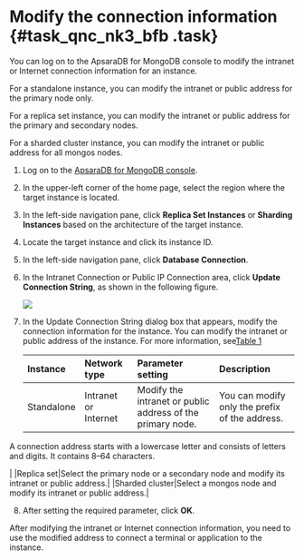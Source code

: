# Modify the connection information {#task_qnc_nk3_bfb .task}

You can log on to the ApsaraDB for MongoDB console to modify the intranet or Internet connection information for an instance.

For a standalone instance, you can modify the intranet or public address for the primary node only.

For a replica set instance, you can modify the intranet or public address for the primary and secondary nodes.

For a sharded cluster instance, you can modify the intranet or public address for all mongos nodes.

1.  Log on to the [ApsaraDB for MongoDB console](https://mongodb.console.aliyun.com/#/mongodb/list).
2.  In the upper-left corner of the home page, select the region where the target instance is located.
3.  In the left-side navigation pane, click **Replica Set Instances** or **Sharding Instances** based on the architecture of the target instance.
4.  Locate the target instance and click its instance ID.
5.  In the left-side navigation pane, click **Database Connection**.
6.  In the Intranet Connection or Public IP Connection area, click **Update Connection String**, as shown in the following figure. 

    ![](http://static-aliyun-doc.oss-cn-hangzhou.aliyuncs.com/assets/img/21079/155617174611503_en-US.png)

7.  In the Update Connection String dialog box that appears, modify the connection information for the instance. You can modify the intranet or public address of the instance. For more information, see[Table 1](#table_epd_gwj_bfb) 

    |Instance|Network type|Parameter setting|Description|
    |:-------|:-----------|:----------------|:----------|
    |Standalone|Intranet or Internet|Modify the intranet or public address of the primary node.| You can modify only the prefix of the address.

 A connection address starts with a lowercase letter and consists of letters and digits. It contains 8–64 characters.

 |
    |Replica set|Select the primary node or a secondary node and modify its intranet or public address.|
    |Sharded cluster|Select a mongos node and modify its intranet or public address.|

8.  After setting the required parameter, click **OK**.

After modifying the intranet or Internet connection information, you need to use the modified address to connect a terminal or application to the instance.

